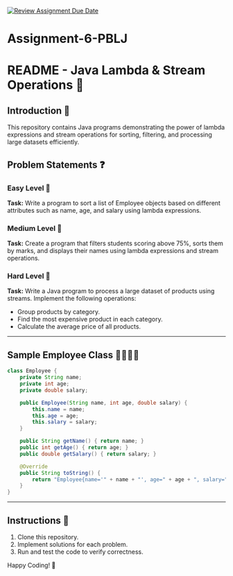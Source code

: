 [![Review Assignment Due Date](https://classroom.github.com/assets/deadline-readme-button-22041afd0340ce965d47ae6ef1cefeee28c7c493a6346c4f15d667ab976d596c.svg)](https://classroom.github.com/a/lJCmCmFd)
# Assignment-6-PBLJ
# README - Java Lambda & Stream Operations 🚀

## Introduction 📝
This repository contains Java programs demonstrating the power of lambda expressions and stream operations for sorting, filtering, and processing large datasets efficiently.

## Problem Statements ❓

### Easy Level 🌱
**Task:** Write a program to sort a list of Employee objects based on different attributes such as name, age, and salary using lambda expressions.

### Medium Level 🌿
**Task:** Create a program that filters students scoring above 75%, sorts them by marks, and displays their names using lambda expressions and stream operations.

### Hard Level 🌳
**Task:** Write a Java program to process a large dataset of products using streams. Implement the following operations:
- Group products by category.
- Find the most expensive product in each category.
- Calculate the average price of all products.

---

## Sample Employee Class 👨‍💼👩‍💼

```java
class Employee {
    private String name;
    private int age;
    private double salary;

    public Employee(String name, int age, double salary) {
        this.name = name;
        this.age = age;
        this.salary = salary;
    }

    public String getName() { return name; }
    public int getAge() { return age; }
    public double getSalary() { return salary; }

    @Override
    public String toString() {
        return "Employee{name='" + name + "', age=" + age + ", salary=" + salary + "}";
    }
}
```

---

## Instructions 📌
1. Clone this repository.
2. Implement solutions for each problem.
3. Run and test the code to verify correctness.

Happy Coding! 🎯
